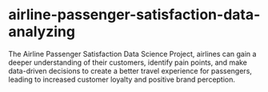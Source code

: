 # airline-passenger-satisfaction-data-analyzing
The Airline Passenger Satisfaction Data Science Project, airlines can gain a deeper understanding of their customers, identify pain points, and make data-driven decisions to create a better travel experience for passengers, leading to increased customer loyalty and positive brand perception.
